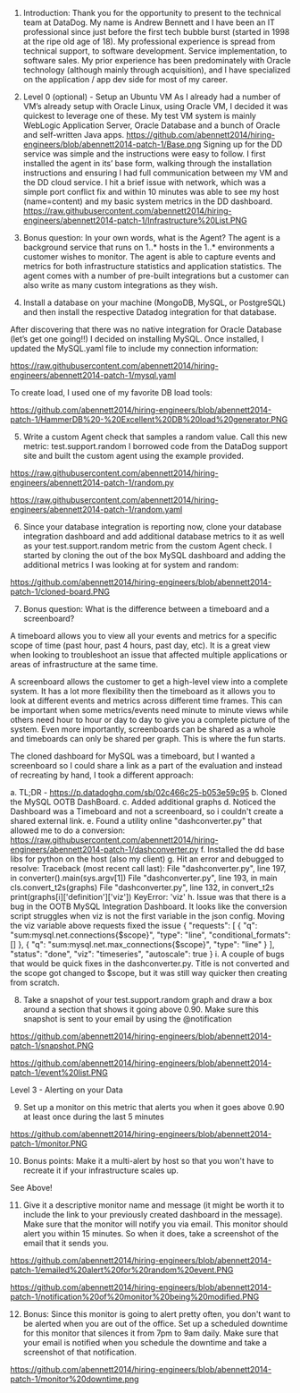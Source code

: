 1)	Introduction:
Thank you for the opportunity to present to the technical team at DataDog. My name is Andrew Bennett and I have been an IT professional since just before the first tech bubble burst (started in 1998 at the ripe old age of 18). My professional experience is spread from technical support, to software development. Service implementation, to software sales. My prior experience has been predominately with Oracle technology (although mainly through acquisition), and I have specialized on the application / app dev side for most of my career.

2)	Level 0 (optional) - Setup an Ubuntu VM
As I already had a number of VM’s already setup with Oracle Linux, using Oracle VM, I decided it was quickest to leverage one of these. My test VM system is mainly WebLogic Application Server, Oracle Database and a bunch of Oracle and self-written Java apps.
https://github.com/abennett2014/hiring-engineers/blob/abennett2014-patch-1/Base.png
Signing up for the DD service was simple and the instructions were easy to follow. I first installed the agent in its’ base form, walking through the installation instructions and ensuring I had full communication between my VM and the DD cloud service. I hit a brief issue with network, which was a simple port conflict fix and within 10 minutes was able to see my host (name=content) and my basic system metrics in the DD dashboard.
https://raw.githubusercontent.com/abennett2014/hiring-engineers/abennett2014-patch-1/Infrastructure%20List.PNG

3)	Bonus question: In your own words, what is the Agent?
The agent is a background service that runs on 1..* hosts in the 1..* environments a customer wishes to monitor. The agent is able to capture events and metrics for both infrastructure statistics and application statistics. The agent comes with a number of pre-built integrations but a customer can also write as many custom integrations as they wish.

4)	Install a database on your machine (MongoDB, MySQL, or PostgreSQL) and then install the respective Datadog integration for that database.

After discovering that there was no native integration for Oracle Database (let’s get one going!!) I decided on installing MySQL. Once installed, I updated the MySQL.yaml file to include my connection information:

https://raw.githubusercontent.com/abennett2014/hiring-engineers/abennett2014-patch-1/mysql.yaml

To create load, I used one of my favorite DB load tools:

https://github.com/abennett2014/hiring-engineers/blob/abennett2014-patch-1/HammerDB%20-%20Excellent%20DB%20load%20generator.PNG

5)	Write a custom Agent check that samples a random value. Call this new metric: test.support.random
I borrowed code from the DataDog support site and built the custom agent using the example provided.

https://raw.githubusercontent.com/abennett2014/hiring-engineers/abennett2014-patch-1/random.py

https://raw.githubusercontent.com/abennett2014/hiring-engineers/abennett2014-patch-1/random.yaml 

6)	Since your database integration is reporting now, clone your database integration dashboard and add additional database metrics to it as well as your test.support.random metric from the custom Agent check.
I started by cloning the out of the box MySQL dashboard and adding the additional metrics I was looking at for system and random:

https://github.com/abennett2014/hiring-engineers/blob/abennett2014-patch-1/cloned-board.PNG

7)	Bonus question: What is the difference between a timeboard and a screenboard?

A timeboard allows you to view all your events and metrics for a specific scope of time (past hour, past 4 hours, past day, etc). It is a great view when looking to troubleshoot an issue that affected multiple applications or areas of infrastructure at the same time.

A screenboard allows the customer to get a high-level view into a complete system. It has a lot more flexibility then the timeboard as it allows you to look at different events and metrics across different time frames. This can be important when some metrics/events need minute to minute views while others need hour to hour or day to day to give you a complete picture of the system. Even more importantly, screenboards can be shared as a whole and timeboards can only be shared per graph. This is where the fun starts. 

The cloned dashboard for MySQL was a timeboard, but I wanted a screenboard so I could share a link as a part of the evaluation and instead of recreating by hand, I took a different approach:

a.	TL;DR - https://p.datadoghq.com/sb/02c466c25-b053e59c95
b.	Cloned the MySQL OOTB DashBoard.
c.	Added additional graphs
d.	Noticed the Dashboard was a Timeboard and not a screenboard, so i couldn't create a shared external link.
e.	Found a utility online "dashconverter.py" that allowed me to do a conversion: https://raw.githubusercontent.com/abennett2014/hiring-engineers/abennett2014-patch-1/dashconverter.py 
f.	Installed the dd base libs for python on the host (also my client)
g.	Hit an error and debugged to resolve: Traceback (most recent call last): File "dashconverter.py", line 197, in converter().main(sys.argv[1]) File "dashconverter.py", line 193, in main cls.convert_t2s(graphs) File "dashconverter.py", line 132, in convert_t2s print(graphs[i]['definition']['viz']) KeyError: 'viz'
h.	Issue was that there is a bug in the OOTB MySQL Integration Dashboard. It looks like the conversion script struggles when viz is not the first variable in the json config. Moving the viz variable above requests fixed the issue { "requests": [ { "q": "sum:mysql.net.connections{$scope}", "type": "line", "conditional_formats": [] }, { "q": "sum:mysql.net.max_connections{$scope}", "type": "line" } ], "status": "done", "viz": "timeseries", "autoscale": true }
i.	A couple of bugs that would be quick fixes in the dashconverter.py. Title is not converted and the scope got changed to $scope, but it was still way quicker then creating from scratch.

8)	Take a snapshot of your test.support.random graph and draw a box around a section that shows it going above 0.90. Make sure this snapshot is sent to your email by using the @notification

https://github.com/abennett2014/hiring-engineers/blob/abennett2014-patch-1/snapshot.PNG

https://github.com/abennett2014/hiring-engineers/blob/abennett2014-patch-1/event%20list.PNG

Level 3 - Alerting on your Data

9)	Set up a monitor on this metric that alerts you when it goes above 0.90 at least once during the last 5 minutes

https://github.com/abennett2014/hiring-engineers/blob/abennett2014-patch-1/monitor.PNG

10)	Bonus points: Make it a multi-alert by host so that you won't have to recreate it if your infrastructure scales up.

See Above!

11)	Give it a descriptive monitor name and message (it might be worth it to include the link to your previously created dashboard in the message). Make sure that the monitor will notify you via email. This monitor should alert you within 15 minutes. So when it does, take a screenshot of the email that it sends you.

https://github.com/abennett2014/hiring-engineers/blob/abennett2014-patch-1/emailed%20alert%20for%20random%20event.PNG

https://github.com/abennett2014/hiring-engineers/blob/abennett2014-patch-1/notification%20of%20monitor%20being%20modified.PNG


12)	Bonus: Since this monitor is going to alert pretty often, you don't want to be alerted when you are out of the office. Set up a scheduled downtime for this monitor that silences it from 7pm to 9am daily. Make sure that your email is notified when you schedule the downtime and take a screenshot of that notification.

https://github.com/abennett2014/hiring-engineers/blob/abennett2014-patch-1/monitor%20downtime.png 
